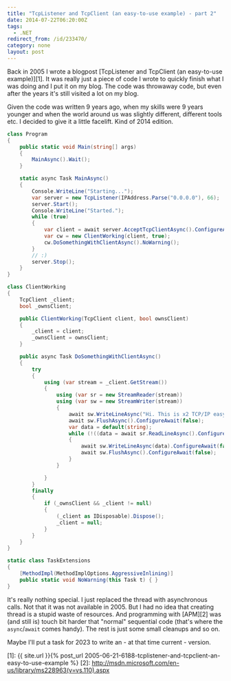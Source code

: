 ```yaml
---
title: "TcpListener and TcpClient (an easy-to-use example) - part 2"
date: 2014-07-22T06:20:00Z
tags:
  - .NET
redirect_from: /id/233470/
category: none
layout: post
---
```

Back in 2005 I wrote a blogpost [TcpListener and TcpClient (an easy-to-use example)][1]. It was really just a piece of code I wrote to quickly finish what I was doing and I put it on my blog. The code was throwaway code, but even after the years it's still visited a lot on my blog. 

Given the code was written 9 years ago, when my skills were 9 years younger and when the world around us was slightly different, different tools etc. I decided to give it a little facelift. Kind of 2014 edition.

<!-- excerpt -->

```csharp
class Program
{
	public static void Main(string[] args)
	{
		MainAsync().Wait();
	}

	static async Task MainAsync()
	{
		Console.WriteLine("Starting...");
		var server = new TcpListener(IPAddress.Parse("0.0.0.0"), 66);
		server.Start();
		Console.WriteLine("Started.");
		while (true)
		{
			var client = await server.AcceptTcpClientAsync().ConfigureAwait(false);
			var cw = new ClientWorking(client, true);
			cw.DoSomethingWithClientAsync().NoWarning();
		}
		// :)
		server.Stop();
	}
}

class ClientWorking
{
	TcpClient _client;
	bool _ownsClient;

	public ClientWorking(TcpClient client, bool ownsClient)
	{
		_client = client;
		_ownsClient = ownsClient;
	}

	public async Task DoSomethingWithClientAsync()
	{
		try
		{
			using (var stream = _client.GetStream())
			{
				using (var sr = new StreamReader(stream))
				using (var sw = new StreamWriter(stream))
				{
					await sw.WriteLineAsync("Hi. This is x2 TCP/IP easy-to-use server").ConfigureAwait(false);
					await sw.FlushAsync().ConfigureAwait(false);
					var data = default(string);
					while (!((data = await sr.ReadLineAsync().ConfigureAwait(false)).Equals("exit", StringComparison.OrdinalIgnoreCase)))
					{
						await sw.WriteLineAsync(data).ConfigureAwait(false);
						await sw.FlushAsync().ConfigureAwait(false);
					}
				}

			}
		}
		finally
		{
			if (_ownsClient && _client != null)
			{
				(_client as IDisposable).Dispose();
				_client = null;
			}
		}
	}
}

static class TaskExtensions
{
	[MethodImpl(MethodImplOptions.AggressiveInlining)]
	public static void NoWarning(this Task t) { }
}
```

It's really nothing special. I just replaced the thread with asynchronous calls. Not that it was not available in 2005. But I had no idea that creating thread is a stupid waste of resources. And programming with [APM][2] was (and still is) touch bit harder that "normal" sequential code (that's where the `async`/`await` comes handy). The rest is just some small cleanups and so on.

Maybe I'll put a task for 2023 to write an - at that time current - version.

[1]: {{ site.url }}{% post_url 2005-06-21-6188-tcplistener-and-tcpclient-an-easy-to-use-example %}
[2]: http://msdn.microsoft.com/en-us/library/ms228963(v=vs.110).aspx